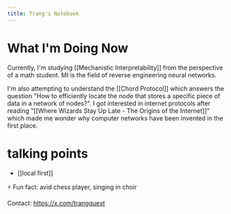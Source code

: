 ```yaml
---
title: Trang's Notebook
---
```


# What I'm Doing Now

Currently, I'm studying [[Mechanistic Interpretability]] from the perspective of a math student. MI is the field of reverse engineering neural networks.

I'm also attempting to understand the [[Chord Protocol]] which answers the question "How to efficiently locate the node that stores a specific piece of data in a network of nodes?". I got interested in internet protocols after reading "[[Where Wizards Stay Up Late - The Origins of the Internet]]" which made me wonder why computer networks have been invented in the first place.

# talking points

-  [[local first]]

⚡ Fun fact: avid chess player, singing in choir

Contact: https://x.com/trangquest
